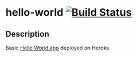 # hello-world [![Build Status](https://travis-ci.org/JaminMa/hello-world.svg?branch=master)](https://travis-ci.org/JaminMa/hello-world)

## Description
Basic [Hello World app](https://jamin-hello-world.herokuapp.com/) deployed on Heroku
